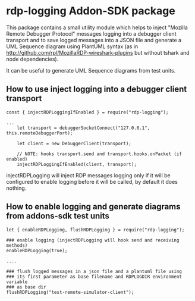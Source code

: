 rdp-logging Addon-SDK package
=============================

This package contains a small utility module which helps to
inject "Mozilla Remote Debugger Protocol" messages logging into a
debugger client transport and to save logged messages into a JSON file
and generate a UML Sequence diagram using PlantUML syntax
(as in http://github.com/rpl/MozillaRDP-wireshark-plugins but without
tshark and node dependencies).

It can be useful to generate UML Sequence diagrams from test units.

## How to use inject logging into a debugger client transport

```
const { injectRDPLoggingIfEnabled } = require("rdp-logging");

...
    let transport = debuggerSocketConnect("127.0.0.1", this.remoteDebuggerPort);

    let client = new DebuggerClient(transport);

    // NOTE: hooks transport.send and transport.hooks.onPacket (if enabled)
    injectRDPLoggingIfEnabled(client, transport);
```

injectRDPLogging will inject RDP messages logging only if it will be configured
to enable logging before it will be called, by default it does nothing.

## How to enable logging and generate diagrams from addons-sdk test units

```
let { enableRDPLogging, flushRDPLogging } = require("rdp-logging");

### enable logging (injectRDPLogging will hook send and receiving methods)
enableRDPLogging(true);

....

### flush logged messages in a json file and a plantuml file using
### its first parameter as base filename and RDPLOGDIR environment variable
### as base dir
flushRDPLogging("test-remote-simulator-client");
```
